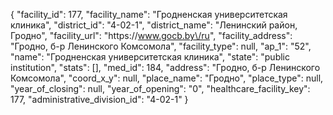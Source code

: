 {
    "facility_id": 177,
    "facility_name": "Гродненская университетская клиника",
    "district_id": "4-02-1",
    "district_name": "Ленинский район, Гродно",
    "facility_url": "https:\/\/www.gocb.by\/ru",
    "facility_address": "Гродно, б-р Ленинского Комсомола",
    "facility_type": null,
    "ap_1": "52",
    "name": "Гродненская университетская клиника",
    "state": "public institution",
    "stats": [],
    "med_id": 184,
    "address": "Гродно, б-р Ленинского Комсомола",
    "coord_x_y": null,
    "place_name": "Гродно",
    "place_type": null,
    "year_of_closing": null,
    "year_of_opening": "0",
    "healthcare_facility_key": 177,
    "administrative_division_id": "4-02-1"
}